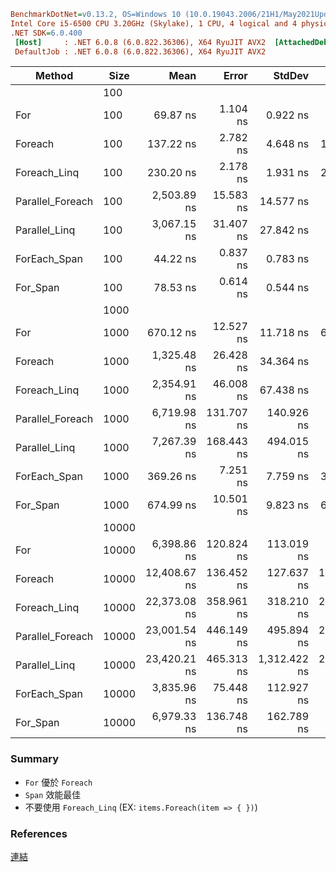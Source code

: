 ```ini
BenchmarkDotNet=v0.13.2, OS=Windows 10 (10.0.19043.2006/21H1/May2021Update)
Intel Core i5-6500 CPU 3.20GHz (Skylake), 1 CPU, 4 logical and 4 physical cores
.NET SDK=6.0.400
 [Host]     : .NET 6.0.8 (6.0.822.36306), X64 RyuJIT AVX2  [AttachedDebugger]
 DefaultJob : .NET 6.0.8 (6.0.822.36306), X64 RyuJIT AVX2

```  

| Method           |  Size |         Mean |      Error |       StdDev |       Median | Allocated |
|------------------|------ |-------------:|-----------:|-------------:|-------------:|----------:|
|                  |   100 |
| For              |   100 |     69.87 ns |   1.104 ns |     0.922 ns |     69.78 ns |         - |
| Foreach          |   100 |    137.22 ns |   2.782 ns |     4.648 ns |    136.10 ns |         - |
| Foreach_Linq     |   100 |    230.20 ns |   2.178 ns |     1.931 ns |    230.37 ns |         - |
| Parallel_Foreach |   100 |  2,503.89 ns |  15.583 ns |    14.577 ns |  2,501.47 ns |    1856 B |
| Parallel_Linq    |   100 |  3,067.15 ns |  31.407 ns |    27.842 ns |  3,072.17 ns |    2840 B |
| ForEach_Span     |   100 |     44.22 ns |   0.837 ns |     0.783 ns |     44.16 ns |         - |
| For_Span         |   100 |     78.53 ns |   0.614 ns |     0.544 ns |     78.35 ns |         - |
|                  |  1000 |
| For              |  1000 |    670.12 ns |  12.527 ns |    11.718 ns |    670.76 ns |         - |
| Foreach          |  1000 |  1,325.48 ns |  26.428 ns |    34.364 ns |  1,324.95 ns |         - |
| Foreach_Linq     |  1000 |  2,354.91 ns |  46.008 ns |    67.438 ns |  2,334.16 ns |         - |
| Parallel_Foreach |  1000 |  6,719.98 ns | 131.707 ns |   140.926 ns |  6,697.78 ns |    2107 B |
| Parallel_Linq    |  1000 |  7,267.39 ns | 168.443 ns |   494.015 ns |  7,221.59 ns |    2840 B |
| ForEach_Span     |  1000 |    369.26 ns |   7.251 ns |     7.759 ns |    367.89 ns |         - |
| For_Span         |  1000 |    674.99 ns |  10.501 ns |     9.823 ns |    672.56 ns |         - |
|                  | 10000 |
| For              | 10000 |  6,398.86 ns | 120.824 ns |   113.019 ns |  6,359.55 ns |         - |
| Foreach          | 10000 | 12,408.67 ns | 136.452 ns |   127.637 ns | 12,358.40 ns |         - |
| Foreach_Linq     | 10000 | 22,373.08 ns | 358.961 ns |   318.210 ns | 22,381.46 ns |         - |
| Parallel_Foreach | 10000 | 23,001.54 ns | 446.149 ns |   495.894 ns | 23,004.84 ns |    2227 B |
| Parallel_Linq    | 10000 | 23,420.21 ns | 465.313 ns | 1,312.422 ns | 23,014.18 ns |    2840 B |
| ForEach_Span     | 10000 |  3,835.96 ns |  75.448 ns |   112.927 ns |  3,821.71 ns |         - |
| For_Span         | 10000 |  6,979.33 ns | 136.748 ns |   162.789 ns |  6,972.53 ns |         - |

### Summary
* `For` 優於 `Foreach`
* `Span` 效能最佳
* 不要使用 `Foreach_Linq` (EX: `items.Foreach(item => { })`)

### References
[連結](https://www.youtube.com/watch?v=jUZ3VKFyB-A&t=321s)

